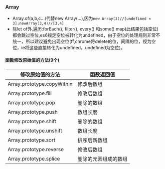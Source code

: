 ### Array
* Array.of(a,b,c...)代替new Array(...),因为`new Array(3)//[undefined × 3];newArray(3,4)//[3,4]`
* 除let of外,遍历:forEach(), filter(), every() 和some() map(此结果包括空位)都会跳过空位,es6规定空位被转化为undefined，由于空位的处理规则非常不统一，所以建议避免出现空位(ff,chrome将delete的位，间隔的位，视为空位，ie将这些直接转化为undefined，undefined为空位)。
#### 函数修改原始值的方法(9个)
修改原始值的方法|函数返回值
-|-
Array.prototype.copyWithin|修改后数组
Array.prototype.fill|修改后数组
Array.prototype.pop|删除的数组
Array.prototype.push|数组长度
Array.prototype.shift|删除的数组
Array.prototype.unshift|数组长度
Array.prototype.sort|排序后新数组
Array.prototype.reverse|修改后数组
Array.prototype.splice|删除的元素组成的数组
